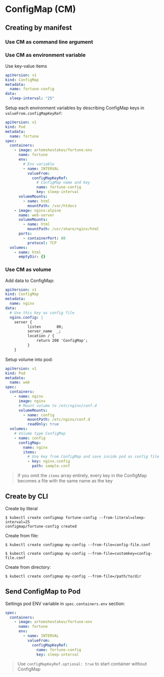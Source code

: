# ConfigMap (CM)
## Creating by manifest
### Use CM as command line argument

### Use CM as environment variable
Use key-value items
```yaml
apiVersion: v1
kind: ConfigMap
metadata:
  name: fortune-config
data:
  sleep-interval: "25"
```
Setup each environment variables by describing ConfigMap keys in `valueFrom.configMapKeyRef`:
```yaml
apiVersion: v1
kind: Pod
metadata:
  name: fortune
spec:
  containers:
    - image: artemshestakov/fortune:env
      name: fortune
      env:
        # Env variable
        - name: INTERVAL
          valueFrom:
            configMapKeyRef:
              # ConfigMap name and key
              name: fortune-config
              key: sleep-interval
      volumeMounts:
        - name: html
          mountPath: /var/htdocs
    - image: nginx:alpine
      name: web-server
      volumeMounts:
        - name: html
          mountPath: /usr/share/nginx/html
      ports:
        - containerPort: 80
          protocol: TCP
  volumes:
    - name: html
      emptyDir: {}
```

### Use CM as volume
Add data to ConfigMap:
```yaml
apiVersion: v1
kind: ConfigMap
metadata:
  name: nginx
data:
  # Use this key as config file
  nginx.config: |
    server {
          listen       80;
          server_name  _;
          location / {
              return 200 'ConfigMap';
          }
    }
```
Setup volume into pod:
```yaml
apiVersion: v1
kind: Pod
metadata:
  name: web
spec:
  containers:
    - name: nginx
      image: nginx
      # Mount volume to /etc/nginx/conf.d
      volumeMounts:
        - name: config
          mountPath: /etc/nginx/conf.d
          readOnly: true
  volumes:
    # Volume type ConfigMap
    - name: config
      configMap:
        name: nginx
        items:
          # Use key from ConfigMap and save inside pod as config file
          - key: nginx.config
            path: sample.conf
```
>If you omit the `items` array entirely, every key in the ConfigMap becomes a file with the same name as the key

## Create by CLI
Create by literal
```shell script
$ kubectl create configmap fortune-config --from-literal=sleep-interval=25
configmap/fortune-config created
```

Create from file:
```shell script
$ kubectl create configmap my-config --from-file=config-file.conf

$ kubectl create configmap my-config --from-file=customkey=config-file.conf
```

Create from directory:
```shell script
$ kubectl create configmap my-config --from-file=/path/to/dir
```

## Send ConfigMap to Pod
Settings pod ENV variable in `spec.containers.env` section:
```yaml
spec:
  containers:
    - image: artemshestakov/fortune:env
      name: fortune
      env:
        - name: INTERVAL
          valueFrom:
            configMapKeyRef:
              name: fortune-config
              key: sleep-interval
```
> Use `configMapKeyRef.optional: true` to start container without ConfigMap

